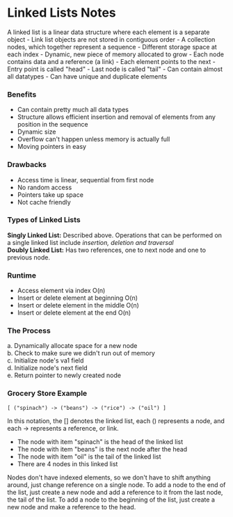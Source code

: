 # Linked Lists Notes
A linked list is a linear data structure where each element is a separate object
    - Link list objects are not stored in contiguous order
    - A collection nodes, which together represent a sequence
    - Different storage space at each index
    - Dynamic, new piece of memory allocated to grow
    - Each node contains data and a reference (a link)
    - Each element points to the next
    - Entry point is called "head"
    - Last node is called "tail"
    - Can contain almost all datatypes
    - Can have unique and duplicate elements

### Benefits
- Can contain pretty much all data types
- Structure allows efficient insertion and removal of elements from any position in the sequence
- Dynamic size
- Overflow can't happen unless memory is actually full
- Moving pointers in easy

### Drawbacks
- Access time is linear, sequential from first node
- No random access
- Pointers take up space
- Not cache friendly

### Types of Linked Lists
**Singly Linked List:** Described above. Operations that can be performed on a single linked list include *insertion, deletion and traversal* </br>
**Doubly Linked List:** Has two references, one to next node and one to previous node.

### Runtime
- Access element via index O(n)
- Insert or delete element at beginning O(n)
- Insert or delete element in the middle O(n)
- Insert or delete element at the end O(n)

### The Process
a. Dynamically allocate space for a new node </br>
b. Check to make sure we didn't run out of memory </br>
c. Initialize node's va1 field </br>
d. Initialize node's next field </br>
e. Return pointer to newly created node </br>


### Grocery Store Example
`[ ("spinach") -> ("beans") -> ("rice") -> ("oil") ]`

In this notation, the [] denotes the linked list, each () represents a node, and each -> represents a reference, or link.

- The node with item "spinach" is the head of the linked list
- The node with item "beans" is the next node after the head
- The node with item "oil" is the tail of the linked list
- There are 4 nodes in this linked list

Nodes don't have indexed elements, so we don't have to shift anything around, just change reference on a single node. To add a node to the end of the list, just create a new node and add a reference to it from the last node, the tail of the list. To add a node to the beginning of the list, just create a new node and make a reference to the head.  
